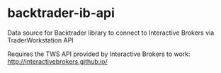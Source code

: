 # backtrader-ib-api
Data source for Backtrader library to connect to Interactive Brokers via TraderWorkstation API

Requires the TWS API provided by Interactive Brokers to work:
http://interactivebrokers.github.io/
